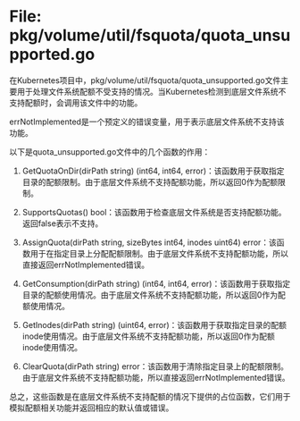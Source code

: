 # File: pkg/volume/util/fsquota/quota_unsupported.go

在Kubernetes项目中，pkg/volume/util/fsquota/quota_unsupported.go文件主要用于处理文件系统配额不受支持的情况。当Kubernetes检测到底层文件系统不支持配额时，会调用该文件中的功能。

errNotImplemented是一个预定义的错误变量，用于表示底层文件系统不支持该功能。

以下是quota_unsupported.go文件中的几个函数的作用：

1. GetQuotaOnDir(dirPath string) (int64, int64, error)：该函数用于获取指定目录的配额限制。由于底层文件系统不支持配额功能，所以返回0作为配额限制。

2. SupportsQuotas() bool：该函数用于检查底层文件系统是否支持配额功能。返回false表示不支持。

3. AssignQuota(dirPath string, sizeBytes int64, inodes uint64) error：该函数用于在指定目录上分配配额限制。由于底层文件系统不支持配额功能，所以直接返回errNotImplemented错误。

4. GetConsumption(dirPath string) (int64, int64, error)：该函数用于获取指定目录的配额使用情况。由于底层文件系统不支持配额功能，所以返回0作为配额使用情况。

5. GetInodes(dirPath string) (uint64, error)：该函数用于获取指定目录的配额inode使用情况。由于底层文件系统不支持配额功能，所以返回0作为配额inode使用情况。

6. ClearQuota(dirPath string) error：该函数用于清除指定目录上的配额限制。由于底层文件系统不支持配额功能，所以直接返回errNotImplemented错误。

总之，这些函数是在底层文件系统不支持配额的情况下提供的占位函数，它们用于模拟配额相关功能并返回相应的默认值或错误。

